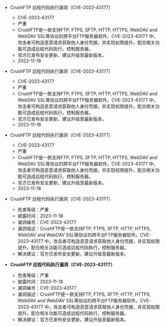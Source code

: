 - CrushFTP 远程代码执行漏洞（CVE-2023-43177）
  - CVE-2023-43177
  - 严重
  - CrushFTP是一款支持FTP, FTPS, SFTP, HTTP, HTTPS, WebDAV and WebDAV SSL等协议的跨平台FTP服务器软件。CVE-2023-43177 中，攻击者可构造恶意请求获取他人身份凭据，并实现权限提升，配合相关功能可造成远程代码执行，控制服务器。
  - 官方已发布安全更新，建议升级至最新版本。
  - 2023-11-18
- CrushFTP 远程代码执行漏洞（CVE-2023-43177）
  - CVE-2023-43177
  - 严重
  - CrushFTP是一款支持FTP, FTPS, SFTP, HTTP, HTTPS, WebDAV and WebDAV SSL等协议的跨平台FTP服务器软件。CVE-2023-43177 中，攻击者可构造恶意请求获取他人身份凭据，并实现权限提升，配合相关功能可造成远程代码执行，控制服务器。
  - 官方已发布安全更新，建议升级至最新版本。
  - 2023-11-18
- CrushFTP 远程代码执行漏洞（CVE-2023-43177）
  - CVE-2023-43177
  - 严重
  - CrushFTP是一款支持FTP, FTPS, SFTP, HTTP, HTTPS, WebDAV and WebDAV SSL等协议的跨平台FTP服务器软件。CVE-2023-43177 中，攻击者可构造恶意请求获取他人身份凭据，并实现权限提升，配合相关功能可造成远程代码执行，控制服务器。
  - 官方已发布安全更新，建议升级至最新版本。
  - 2023-11-18
- CrushFTP 远程代码执行漏洞（CVE-2023-43177）
  
  - 危害等级：严重
  - 披露时间：2023-11-18
  - 漏洞编号：CVE-2023-43177
  - 漏洞描述：CrushFTP是一款支持FTP, FTPS, SFTP, HTTP, HTTPS, WebDAV and WebDAV SSL等协议的跨平台FTP服务器软件。CVE-2023-43177 中，攻击者可构造恶意请求获取他人身份凭据，并实现权限提升，配合相关功能可造成远程代码执行，控制服务器。
  - 解决建议：官方已发布安全更新，建议升级至最新版本。
  

- **CrushFTP 远程代码执行漏洞（CVE-2023-43177）**
  
  - 危害等级：严重
  - 披露时间：2023-11-18
  - 漏洞编号：CVE-2023-43177
  - 漏洞描述：CrushFTP是一款支持FTP, FTPS, SFTP, HTTP, HTTPS, WebDAV and WebDAV SSL等协议的跨平台FTP服务器软件。CVE-2023-43177 中，攻击者可构造恶意请求获取他人身份凭据，并实现权限提升，配合相关功能可造成远程代码执行，控制服务器。
  - 解决建议：官方已发布安全更新，建议升级至最新版本。
  

